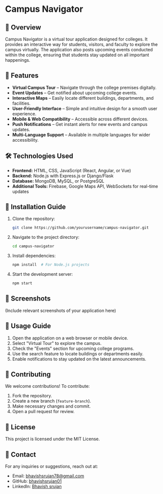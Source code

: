# Campus Navigator

## 📌 Overview
Campus Navigator is a virtual tour application designed for colleges. It provides an interactive way for students, visitors, and faculty to explore the campus virtually. The application also posts upcoming events conducted within the college, ensuring that students stay updated on all important happenings.

## 🚀 Features
- **Virtual Campus Tour** – Navigate through the college premises digitally.
- **Event Updates** – Get notified about upcoming college events.
- **Interactive Maps** – Easily locate different buildings, departments, and facilities.
- **User-Friendly Interface** – Simple and intuitive design for a smooth user experience.
- **Mobile & Web Compatibility** – Accessible across different devices.
- **Push Notifications** – Get instant alerts for new events and campus updates.
- **Multi-Language Support** – Available in multiple languages for wider accessibility.

## 🛠️ Technologies Used
- **Frontend:** HTML, CSS, JavaScript (React, Angular, or Vue)
- **Backend:** Node.js with Express.js or Django/Flask
- **Database:** MongoDB, MySQL, or PostgreSQL
- **Additional Tools:** Firebase, Google Maps API, WebSockets for real-time updates

## 🔧 Installation Guide
1. Clone the repository:
   ```bash
   git clone https://github.com/yourusername/campus-navigator.git
   ```
2. Navigate to the project directory:
   ```bash
   cd campus-navigator
   ```
3. Install dependencies:
   ```bash
   npm install  # For Node.js projects
   ```
4. Start the development server:
   ```bash
   npm start
   ```

## 📸 Screenshots
(Include relevant screenshots of your application here)

## 📖 Usage Guide
1. Open the application on a web browser or mobile device.
2. Select "Virtual Tour" to explore the campus.
3. Check the "Events" section for upcoming college programs.
4. Use the search feature to locate buildings or departments easily.
5. Enable notifications to stay updated on the latest announcements.

## 🤝 Contributing
We welcome contributions! To contribute:
1. Fork the repository.
2. Create a new branch (`feature-branch`).
3. Make necessary changes and commit.
4. Open a pull request for review.

## 📝 License
This project is licensed under the MIT License.

## 📩 Contact
For any inquiries or suggestions, reach out at:
- Email: bhavishsrujan78@gmail.com
- GitHub: [bhavishsrujan01](https://github.com/bhavishsrujan01)
- LinkedIn: [Bhavish srujan](https://www.linkedin.com/in/bhavish-srujan-2573562aa/)


